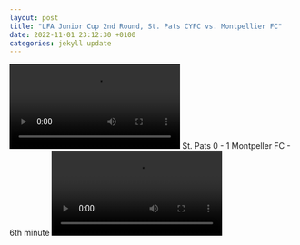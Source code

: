 ```yaml
---
layout: post
title: "LFA Junior Cup 2nd Round, St. Pats CYFC vs. Montpellier FC"
date: 2022-11-01 23:12:30 +0100
categories: jekyll update
---
```


<video src="https://user-images.githubusercontent.com/16000790/199359358-b20d4853-47ab-4384-a7c2-c9a8ca05714f.mov" controls="controls" style="max-width: 730px;">
</video>
St. Pats 0 - 1 Montpeller FC - 6th minute

<video src="https://user-images.githubusercontent.com/16000790/199591537-12f7fc05-9083-41c3-8cd9-0e216bc72b02.mov" controls="controls" style="max-width: 730px;">
Missed Foul - 14:50



<video src="https://user-images.githubusercontent.com/16000790/199594092-dc4f0fa7-7f62-4483-bbca-6f4933d1917d.mov" controls="controls" style="max-width: 730px;">
First Yellow 24:40
